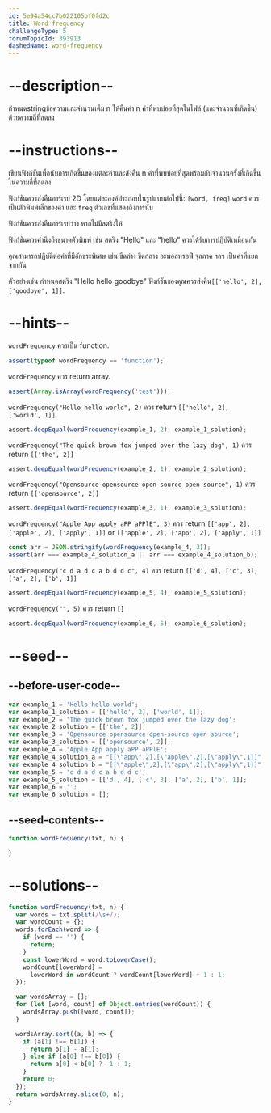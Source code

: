 ```yaml
---
id: 5e94a54cc7b022105bf0fd2c
title: Word frequency
challengeType: 5
forumTopicId: 393913
dashedName: word-frequency
---
```


# --description--

กำหนดstringข้อความและจำนวนเต็ม n ให้คืนค่า n คำที่พบบ่อยที่สุดในไฟล์ (และจำนวนที่เกิดขึ้น) ด้วยความถี่ที่ลดลง

# --instructions--

เขียนฟังก์ชันเพื่อนับการเกิดขึ้นของแต่ละคำและส่งคืน n คำที่พบบ่อยที่สุดพร้อมกับจำนวนครั้งที่เกิดขึ้นในความถี่ที่ลดลง

ฟังก์ชันควรส่งคืนอาร์เรย์ 2D โดยแต่ละองค์ประกอบในรูปแบบต่อไปนี้: `[word, freq]` `word` ควรเป็นตัวพิมพ์เล็กของคำ และ `freq` ตัวเลขที่แสดงถึงการนับ

ฟังก์ชันควรส่งคืนอาร์เรย์ว่าง หากไม่มีสตริงให้

ฟังก์ชันควรคำนึงถึงขนาดตัวพิมพ์ เช่น สตริง "Hello" และ "hello" ควรได้รับการปฏิบัติเหมือนกัน

คุณสามารถปฏิบัติต่อคำที่มีอักขระพิเศษ เช่น ขีดล่าง ขีดกลาง อะพอสทรอฟี จุลภาค ฯลฯ เป็นคำที่แยกจากกัน

ตัวอย่างเช่น กำหนดสตริง "Hello hello goodbye" ฟังก์ชันของคุณควรส่งคืน`[['hello', 2], ['goodbye', 1]]`.

# --hints--

`wordFrequency` ควรเป็น function.

```js
assert(typeof wordFrequency == 'function');
```

`wordFrequency` ควร return array.

```js
assert(Array.isArray(wordFrequency('test')));
```

`wordFrequency("Hello hello world", 2)` ควร return `[['hello', 2], ['world', 1]]`

```js
assert.deepEqual(wordFrequency(example_1, 2), example_1_solution);
```

`wordFrequency("The quick brown fox jumped over the lazy dog", 1)` ควร return `[['the', 2]]`

```js
assert.deepEqual(wordFrequency(example_2, 1), example_2_solution);
```

`wordFrequency("Opensource opensource open-source open source", 1)` ควร return `[['opensource', 2]]`

```js
assert.deepEqual(wordFrequency(example_3, 1), example_3_solution);
```

`wordFrequency("Apple App apply aPP aPPlE", 3)` ควร return `[['app', 2], ['apple', 2], ['apply', 1]]` or `[['apple', 2], ['app', 2], ['apply', 1]]`

```js
const arr = JSON.stringify(wordFrequency(example_4, 3));
assert(arr === example_4_solution_a || arr === example_4_solution_b);
```

`wordFrequency("c d a d c a b d d c", 4)` ควร return `[['d', 4], ['c', 3], ['a', 2], ['b', 1]]`

```js
assert.deepEqual(wordFrequency(example_5, 4), example_5_solution);
```

`wordFrequency("", 5)` ควร return `[]`

```js
assert.deepEqual(wordFrequency(example_6, 5), example_6_solution);
```

# --seed--

## --before-user-code--

```js
var example_1 = 'Hello hello world';
var example_1_solution = [['hello', 2], ['world', 1]];
var example_2 = 'The quick brown fox jumped over the lazy dog';
var example_2_solution = [['the', 2]];
var example_3 = 'Opensource opensource open-source open source';
var example_3_solution = [['opensource', 2]];
var example_4 = 'Apple App apply aPP aPPlE';
var example_4_solution_a = "[[\"app\",2],[\"apple\",2],[\"apply\",1]]";
var example_4_solution_b = "[[\"apple\",2],[\"app\",2],[\"apply\",1]]";
var example_5 = 'c d a d c a b d d c';
var example_5_solution = [['d', 4], ['c', 3], ['a', 2], ['b', 1]];
var example_6 = '';
var example_6_solution = [];
```

## --seed-contents--

```js
function wordFrequency(txt, n) {

}
```

# --solutions--

```js
function wordFrequency(txt, n) {
  var words = txt.split(/\s+/);
  var wordCount = {};
  words.forEach(word => {
    if (word == '') {
      return;
    }
    const lowerWord = word.toLowerCase();
    wordCount[lowerWord] =
      lowerWord in wordCount ? wordCount[lowerWord] + 1 : 1;
  });

  var wordsArray = [];
  for (let [word, count] of Object.entries(wordCount)) {
    wordsArray.push([word, count]);
  }

  wordsArray.sort((a, b) => {
    if (a[1] !== b[1]) {
      return b[1] - a[1];
    } else if (a[0] !== b[0]) {
      return a[0] < b[0] ? -1 : 1;
    }
    return 0;
  });
  return wordsArray.slice(0, n);
}
```
